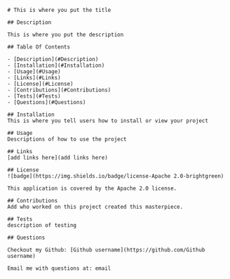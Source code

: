 
    # This is where you put the title

    ## Description

    This is where you put the description

    ## Table Of Contents

    - [Description](#Description)
    - [Installation](#Installation)
    - [Usage](#Usage)
    - [Links](#Links)
    - [License](#License)
    - [Contributions](#Contributions)
    - [Tests](#Tests)
    - [Questions](#Questions)

    ## Installation
    This is where you tell users how to install or view your project

    ## Usage
    Descriptions of how to use the project

    ## Links
    [add links here](add links here)

    ## License
    ![badge](https://img.shields.io/badge/license-Apache 2.0-brightgreen)

    This application is covered by the Apache 2.0 license.

    ## Contributions
    Add who worked on this project created this masterpiece.

    ## Tests
    description of testing

    ## Questions

    Checkout my Github: [Github username](https://github.com/Github username)

    Email me with questions at: email
    